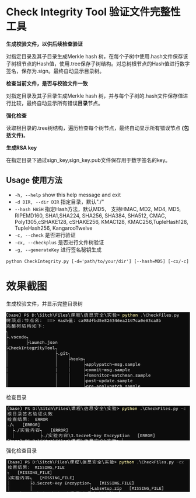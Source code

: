 # Check Integrity Tool 验证文件完整性工具

**生成校验文件，以供后续检查验证**

对指定目录及其子目录生成Merkle hash 树，在每个子树中使用.hash文件保存该子树根节点的Hash值，使用.tree保存子树结构。对总树根节点的Hash值进行数字签名，保存为.sign。最终自动显示目录树。

**检查当前文件，是否与校验文件一致**

对指定目录及其子目录生成Merkle hash 树，并与每个子树的.hash文件保存值进行比较，最终自动显示所有错误**目录**节点。

**强化检查**

读取根目录的.tree树结构，遍历检查每个树节点，最终自动显示所有错误节点 **(包括文件)**。

**生成RSA key**

在指定目录下通过sign_key,sign_key.pub文件保存用于数字签名的key。



## Usage 使用方法

- ```-h, --help```         show this help message and exit
- ```-d DIR, --dir DIR```  指定目录，默认"./"
- ```--hash HASH```        指定Hash方法，默认MD5， 支持HMAC, MD2, MD4, MD5, RIPEMD160, SHA1,SHA224, SHA256, SHA384, SHA512, CMAC,
                           Poly1305,cSHAKE128, cSHAKE256, KMAC128, KMAC256,TupleHash128, TupleHash256, KangarooTwelve
- ```-c, --check```        是否进行验证
- ```-cx, --checkplus```   是否进行文件树验证
- ```-g, --generateKey```  进行签名秘钥生成

```shell
python CheckIntegrity.py [-d='path/to/your/dir'] [--hash=MD5] [-cx/-c] 
```

# 效果截图

生成校验文件，并显示完整目录树

![生成](./生成.png)

检查目录

![检查](./检查.png)

强化检查目录

![强化检查](./强化检查.png)
